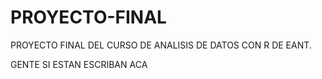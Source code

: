 # PROYECTO-FINAL
PROYECTO FINAL DEL CURSO DE ANALISIS DE DATOS CON R DE EANT.


GENTE SI ESTAN ESCRIBAN ACA

